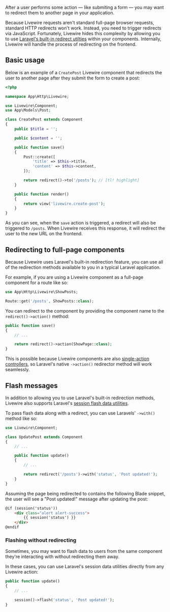 After a user performs some action — like submiting a form — you may want to redirect them to another page in your application.

Because Livewire requests aren't standard full-page browser requests, standard HTTP redirects won't work. Instead, you need to trigger redirects via JavaScript. Fortunately, Livewire hides this complexity by allowing you to use [Laravel's built-in redirect utilties](https://laravel.com/docs/responses#redirects) within your components. Internally, Livewire will handle the process of redirecting on the frontend.

## Basic usage

Below is an example of a `CreatePost` Livewire component that redirects the user to another page after they submit the form to create a post:

```php
<?php

namespace App\Http\Livewire;

use Livewire\Component;
use App\Models\Post;

class CreatePost extends Component
{
	public $title = '';

    public $content = '';

    public function save()
    {
		Post::create([
			'title' => $this->title,
			'content' => $this->content,
		]);

		return redirect()->to('/posts'); // [tl! highlight]
    }

    public function render()
    {
        return view('livewire.create-post');
    }
}
```

As you can see, when the `save` action is triggered, a redirect will also be triggered to `/posts`. When Livewire receives this response, it will redirect the user to the new URL on the frontend.

## Redirecting to full-page components

Because Livewire uses Laravel's built-in redirection feature, you can use all of the redirection methods available to you in a typical Laravel application.

For example, if you are using a Livewire component as a full-page component for a route like so:

```php
use App\Http\Livewire\ShowPosts;

Route::get('/posts', ShowPosts::class);
```

You can redirect to the component by providing the component name to the `redirect()->action()` method:

```php
public function save()
{
    // ...

    return redirect()->action(ShowPage::class);
}
```

This is possible because Livewire components are also [single-action controllers](https://laravel.com/docs/controllers#single-action-controllers), so Laravel's native `->action()` redirector method will work seamlessly.

## Flash messages

In addition to allowing you to use Laravel's built-in redirection methods, Livewire also supports Laravel's [session flash data utilities](https://laravel.com/docs/session#flash-data).

To pass flash data along with a redirect, you can use Laravels' `->with()` method like so:

```php
use Livewire\Component;

class UpdatePost extends Component
{
    // ...

    public function update()
    {
        // ...

		return redirect('/posts')->with('status', 'Post updated!');
    }
}
```

Assuming the page being redirected to contains the following Blade snippet, the user will see a "Post updated!" message after updating the post:

```html
@if (session('status'))
    <div class="alert alert-success">
        {{ session('status') }}
    </div>
@endif
```

### Flashing without redirecting

Sometimes, you may want to flash data to users from the same component they're interacting with without redirecting them away.

In these cases, you can use Laravel's session data utilities directly from any Livewire action:

```php
public function update()
{
    // ...

    session()->flash('status', 'Post updated!');
}
```
